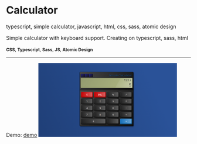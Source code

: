 # Calculator
typescript, simple calculator, javascript, html, css, sass, atomic design

Simple calculator with keyboard support. Creating on typescript, sass, html

<small><b>CSS</b>, <b>Typescript</b>, <b>Sass</b>, <b>JS</b>, <b>Atomic Design</b></small><hr/>
Demo: <a target="demo" href="http://mateuszstrawa.pl/stuff/calculator/">demo</a>
<img src="./screen.png" style="margin:0 auto;width: 75%"/>
